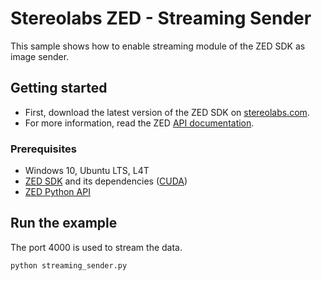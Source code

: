 # Stereolabs ZED - Streaming Sender

This sample shows how to enable streaming module of the ZED SDK as image sender.

## Getting started

- First, download the latest version of the ZED SDK on [stereolabs.com](https://www.stereolabs.com).
- For more information, read the ZED [API documentation](https://www.stereolabs.com/developers/documentation/API/).

### Prerequisites

- Windows 10, Ubuntu LTS, L4T
- [ZED SDK](https://www.stereolabs.com/developers/) and its dependencies ([CUDA](https://developer.nvidia.com/cuda-downloads))
- [ZED Python API](https://www.stereolabs.com/docs/app-development/python/)

## Run the example

The port 4000 is used to stream the data.

```
python streaming_sender.py
```